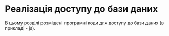 # Реалізація доступу до бази даних

В цьому розділі розміщені програмні коди для доступу до бази даних (в прикладі - js).
